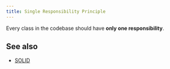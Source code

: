 ```yaml
---
title: Single Responsibility Principle
---
```


Every class in the codebase should have **only one responsibility**.

## See also

- [SOLID](/knowledge/oop/SOLID.md)
